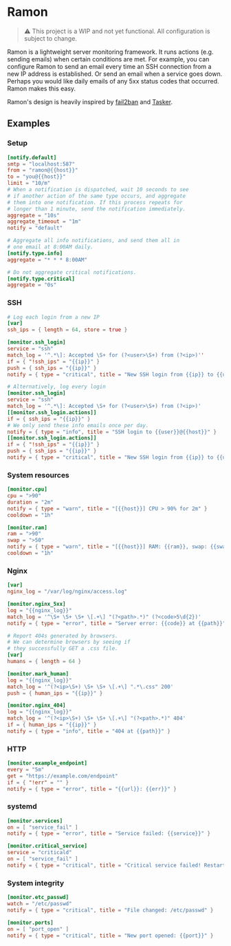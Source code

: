 # Ramon

> :warning: This project is a WIP and not yet functional. All configuration is subject to change.

Ramon is a lightweight server monitoring framework. It runs actions (e.g. sending emails) when certain conditions are met. For example, you can configure Ramon to send an email every time an SSH connection from a new IP address is established. Or send an email when a service goes down. Perhaps you would like daily emails of any 5xx status codes that occurred. Ramon makes this easy.

Ramon's design is heavily inspired by [fail2ban](https://github.com/fail2ban/fail2ban) and [Tasker](https://play.google.com/store/apps/details?id=net.dinglisch.android.taskerm).

## Examples

### Setup

```toml
[notify.default]
smtp = "localhost:587"
from = "ramon@{{host}}"
to = "you@{{host}}"
limit = "10/m"
# When a notification is dispatched, wait 10 seconds to see
# if another action of the same type occurs, and aggregate
# them into one notification. If this process repeats for
# longer than 1 minute, send the notification immediately.
aggregate = "10s"
aggregate_timeout = "1m"
notify = "default"

# Aggregate all info notifications, and send them all in
# one email at 8:00AM daily.
[notify.type.info]
aggregate = "* * * 8:00AM"

# Do not aggregate critical notifications.
[notify.type.critical]
aggregate = "0s"
```

### SSH

```toml
# Log each login from a new IP
[var]
ssh_ips = { length = 64, store = true }

[monitor.ssh_login]
service = "ssh"
match_log = '^.*\]: Accepted \S+ for (?<user>\S+) from (?<ip>)''
if = { "!ssh_ips" = "{{ip}}" }
push = { ssh_ips = "{{ip}}" }
notify = { type = "critical", title = "New SSH login from {{ip}} to {{user}}@{{host}}" }

# Alternatively, log every login
[monitor.ssh_login]
service = "ssh"
match_log = '^.*\]: Accepted \S+ for (?<user>\S+) from (?<ip>)'
[[monitor.ssh_login.actions]]
if = { ssh_ips = "{{ip}}" }
# We only send these info emails once per day.
notify = { type = "info", title = "SSH login to {{user}}@{{host}}" }
[[monitor.ssh_login.actions]]
if = { "!ssh_ips" = "{{ip}}" }
push = { ssh_ips = "{{ip}}" }
notify = { type = "critical", title = "New SSH login from {{ip}} to {{user}}@{{host}}" }
```

### System resources

```toml
[monitor.cpu]
cpu = ">90"
duration = "2m"
notify = { type = "warn", title = "[{{host}}] CPU > 90% for 2m" }
cooldown = "1h"

[monitor.ram]
ram = ">90"
swap = ">50"
notify = { type = "warn", title = "[{{host}}] RAM: {{ram}}, swap: {{swap}}" }
cooldown = "1h"
```

### Nginx

```toml
[var]
nginx_log = "/var/log/nginx/access.log"

[monitor.nginx_5xx]
log = "{{nginx_log}}"
match_log = '^\S+ \S+ \S+ \[.+\] "(?<path>.*)" (?<code>5\d{2})'
notify = { type = "error", title = "Server error: {{code}} at {{path}}" }

# Report 404s generated by browsers.
# We can determine browsers by seeing if
# they successfully GET a .css file.
[var]
humans = { length = 64 }

[monitor.mark_human]
log = "{{nginx_log}}"
match_log = '^(?<ip>\S+) \S+ \S+ \[.+\] ".*\.css" 200'
push = { human_ips = "{{ip}}" }

[monitor.nginx_404]
log = "{{nginx_log}}"
match_log = '^(?<ip>\S+) \S+ \S+ \[.+\] "(?<path>.*)" 404'
if = { human_ips = "{{ip}}" }
notify = { type = "info", title = "404 at {{path}}" }
```

### HTTP

```toml
[monitor.example_endpoint]
every = "5m"
get = "https://example.com/endpoint"
if = { "!err" = "" }
notify = { type = "error", title = "{{url}}: {{err}}" }
```

### systemd

```toml
[monitor.services]
on = [ "service_fail" ]
notify = { type = "error", title = "Service failed: {{service}}" }

[monitor.critical_service]
service = "criticald"
on = [ "service_fail" ]
notify = { type = "critical", title = "Critical service failed! Restarting..." }
```

### System integrity

```toml
[monitor.etc_passwd]
watch = "/etc/passwd"
notify = { type = "critical", title = "File changed: /etc/passwd" }

[monitor.ports]
on = [ "port_open" ]
notify = { type = "critical", title = "New port opened: {{port}}" }
```
